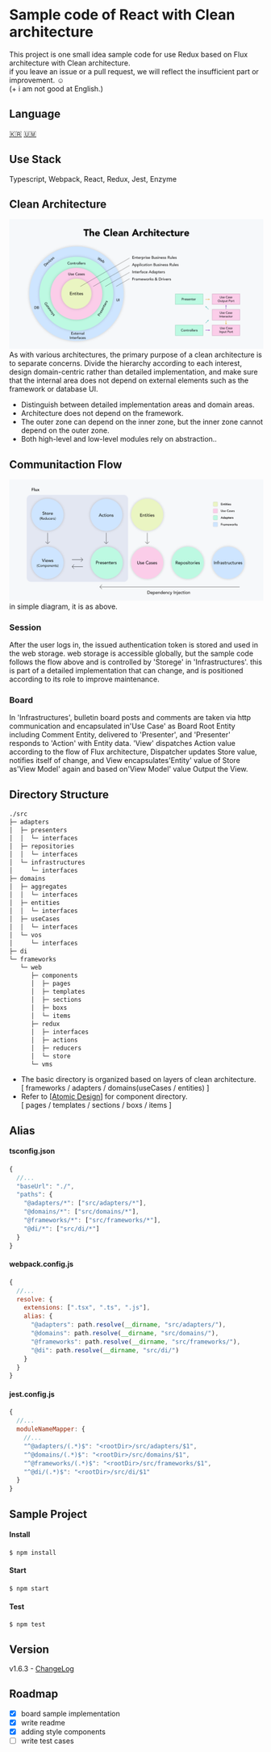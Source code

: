 # Sample code of React with Clean architecture
This project is one small idea sample code for use Redux based on Flux architecture with Clean architecture.  
if you leave an issue or a pull request, we will reflect the insufficient part or improvement. ☺️  
(+ i am not good at English.)

## Language
[🇰🇷](https://github.com/falsy/react-with-clean-architecture/blob/master/readme-ko.md) [🇺🇲](https://github.com/falsy/react-with-clean-architecture)


## Use Stack
Typescript, Webpack, React, Redux, Jest, Enzyme

## Clean Architecture
![Alt Clean architecture](/_readme/clean-architecture.png)
As with various architectures, the primary purpose of a clean architecture is to separate concerns. Divide the hierarchy according to each interest, design domain-centric rather than detailed implementation, and make sure that the internal area does not depend on external elements such as the framework or database UI.  
  
* Distinguish between detailed implementation areas and domain areas.
* Architecture does not depend on the framework.
* The outer zone can depend on the inner zone, but the inner zone cannot depend on the outer zone.
* Both high-level and low-level modules rely on abstraction..

## Communitaction Flow
![Alt Communitaction Flow](/_readme/communication-flow-v5.png)
in simple diagram, it is as above.

### Session
After the user logs in, the issued authentication token is stored and used in the web storage. web storage is accessible globally, but the sample code follows the flow above and is controlled by 'Storege' in 'Infrastructures'. this is part of a detailed implementation that can change, and is positioned according to its role to improve maintenance.

### Board
In 'Infrastructures', bulletin board posts and comments are taken via http communication and encapsulated in'Use Case' as Board Root Entity including Comment Entity, delivered to 'Presenter', and 'Presenter' responds to 'Action' with Entity data. 'View' dispatches Action value according to the flow of Flux architecture, Dispatcher updates Store value, notifies itself of change, and View encapsulates'Entity' value of Store as'View Model' again and based on'View Model' value Output the View.


## Directory Structure
```
./src
├─ adapters
│  ├─ presenters
│  │  └─ interfaces
│  ├─ repositories
│  │  └─ interfaces
│  └─ infrastructures
│     └─ interfaces
├─ domains
│  ├─ aggregates
│  │  └─ interfaces
│  ├─ entities
│  │  └─ interfaces
│  ├─ useCases
│  │  └─ interfaces
│  └─ vos
│     └─ interfaces
├─ di
└─ frameworks
   └─ web
      ├─ components
      │  ├─ pages
      │  ├─ templates
      │  ├─ sections
      │  ├─ boxs
      │  └─ items
      ├─ redux
      │  ├─ interfaces
      │  ├─ actions
      │  ├─ reducers
      │  └─ store
      └─ vms

```

* The basic directory is organized based on layers of clean architecture.  
[ frameworks / adapters / domains(useCases / entities) ]
* Refer to [[Atomic Design](https://bradfrost.com/blog/post/atomic-web-design/#atoms)] for component directory.  
[ pages / templates / sections / boxs / items ]

## Alias
#### tsconfig.json
```js
{
  //...
  "baseUrl": "./",
  "paths": {
    "@adapters/*": ["src/adapters/*"],
    "@domains/*": ["src/domains/*"],
    "@frameworks/*": ["src/frameworks/*"],
    "@di/*": ["src/di/*"]
  }
}
```

#### webpack.config.js
```js
{
  //...
  resolve: {
    extensions: [".tsx", ".ts", ".js"],
    alias: { 
      "@adapters": path.resolve(__dirname, "src/adapters/"),
      "@domains": path.resolve(__dirname, "src/domains/"),
      "@frameworks": path.resolve(__dirname, "src/frameworks/"),
      "@di": path.resolve(__dirname, "src/di/")
    }
  }
}
```

#### jest.config.js
```js
{
  //...
  moduleNameMapper: { 
    //...
    "^@adapters/(.*)$": "<rootDir>/src/adapters/$1",
    "^@domains/(.*)$": "<rootDir>/src/domains/$1",
    "^@frameworks/(.*)$": "<rootDir>/src/frameworks/$1",
    "^@di/(.*)$": "<rootDir>/src/di/$1"
  }
}
```

## Sample Project
#### Install
```
$ npm install
```
#### Start
```
$ npm start
```
#### Test
```
$ npm test
```

## Version
v1.6.3 - [ChangeLog](https://github.com/falsy/react-with-clean-architecture/blob/master/changelog.md)

## Roadmap
- [x] board sample implementation
- [x] write readme
- [x] adding style components
- [ ] write test cases
